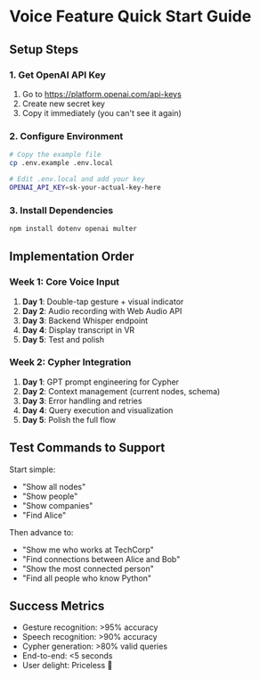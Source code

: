 # Voice Feature Quick Start Guide

## Setup Steps

### 1. Get OpenAI API Key
1. Go to https://platform.openai.com/api-keys
2. Create new secret key
3. Copy it immediately (you can't see it again)

### 2. Configure Environment
```bash
# Copy the example file
cp .env.example .env.local

# Edit .env.local and add your key
OPENAI_API_KEY=sk-your-actual-key-here
```

### 3. Install Dependencies
```bash
npm install dotenv openai multer
```

## Implementation Order

### Week 1: Core Voice Input
1. **Day 1**: Double-tap gesture + visual indicator
2. **Day 2**: Audio recording with Web Audio API  
3. **Day 3**: Backend Whisper endpoint
4. **Day 4**: Display transcript in VR
5. **Day 5**: Test and polish

### Week 2: Cypher Integration
1. **Day 1**: GPT prompt engineering for Cypher
2. **Day 2**: Context management (current nodes, schema)
3. **Day 3**: Error handling and retries
4. **Day 4**: Query execution and visualization
5. **Day 5**: Polish the full flow

## Test Commands to Support

Start simple:
- "Show all nodes"
- "Show people" 
- "Show companies"
- "Find Alice"

Then advance to:
- "Show me who works at TechCorp"
- "Find connections between Alice and Bob"
- "Show the most connected person"
- "Find all people who know Python"

## Success Metrics
- Gesture recognition: >95% accuracy
- Speech recognition: >90% accuracy  
- Cypher generation: >80% valid queries
- End-to-end: <5 seconds
- User delight: Priceless 🎉